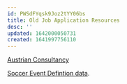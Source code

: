 ```yaml
---
id: PWSdFYqsk9Joz2tYY06bs
title: Old Job Application Resources
desc: ''
updated: 1642000050731
created: 1641997756110
---
```

[Austrian Consultancy](https://drive.google.com/open?id=1-YCS2g4PGODRUJ1RJsjqIvmnXeOd_xLs&authuser=stefanvpetrov%40gmail.com&usp=drive_fs)


[Soccer Event Defintion data](https://drive.google.com/drive/folders/1CtPSA9LbGy97vQqguhl2VnVbumEx9vfz?usp=sharing).